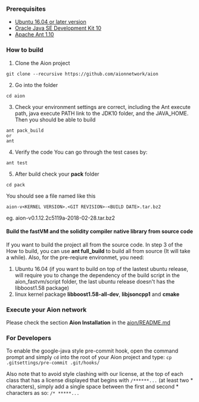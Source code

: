 ### Prerequisites

* [Ubuntu 16.04 or later version](http://releases.ubuntu.com/16.04/)
* [Oracle Java SE Development Kit 10](http://www.oracle.com/technetwork/java/javase/downloads/index.html)
* [Apache Ant 1.10](http://ant.apache.org/bindownload.cgi)

### How to build

1. Clone the Aion project
```
git clone --recursive https://github.com/aionnetwork/aion 
```

2. Go into the folder 
```
cd aion
```

3. Check your environment settings are correct, including the Ant execute path, java execute PATH link to the JDK10 folder, and the JAVA_HOME. Then you should be able to build 
```
ant pack_build
or 
ant
```
4. Verify the code
You can go through the test cases by:
```
ant test
```

5. After build
check your **pack** folder
```
cd pack
```
You should see a file named like this
```
aion-v<KERNEL VERSION>.<GIT REVISION>-<BUILD DATE>.tar.bz2
```
eg. aion-v0.1.12.2c5119a-2018-02-28.tar.bz2

#### Build the fastVM and the solidity compiler native library from source code
If you want to build the project all from the source code. In step 3 of the How to build, you can use **ant full_build** to build all from source (It will take a while). 
Also, for the pre-reqiure environmet, you need:
1. Ubuntu 16.04 (if you want to build on top of the lastest ubuntu release, will require you to change the dependency of the build script in the aion_fastvm/script folder, the last ubuntu release doesn't has the libboost1.58 package)
2. linux kernel package **libboost1.58-all-dev**, **libjsoncpp1** and **cmake**


### Execute your Aion network
Please check the section **Aion Installation** in the [aion/README.md](https://github.com/aionnetwork/aion/blob/master/README.md)

### For Developers
To enable the google-java style pre-commit hook, open the command prompt and simply `cd` into the root of your Aion project and type:
`cp .gitsettings/pre-commit .git/hooks/`

Also note that to avoid style clashing with our license, at the top of each class that has a license displayed that begins with `/******...` (at least two * characters), simply add a single space between the first and second * characters as so: `/* *****...`
